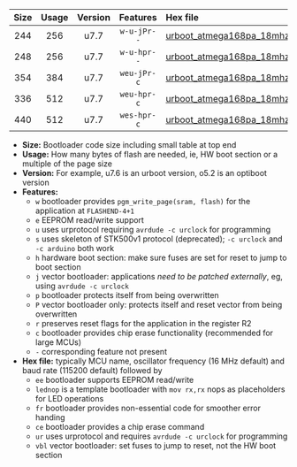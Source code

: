 |Size|Usage|Version|Features|Hex file|
|:-:|:-:|:-:|:-:|:--|
|244|256|u7.7|`w-u-jPr--`|[urboot_atmega168pa_18mhz432_9600bps_lednop_ur_vbl.hex](https://raw.githubusercontent.com/stefanrueger/urboot.hex/main/mcus/atmega168pa/fcpu_18mhz432/9600_bps/urboot_atmega168pa_18mhz432_9600bps_lednop_ur_vbl.hex)|
|248|256|u7.7|`w-u-hpr--`|[urboot_atmega168pa_18mhz432_9600bps_lednop_fr_ur.hex](https://raw.githubusercontent.com/stefanrueger/urboot.hex/main/mcus/atmega168pa/fcpu_18mhz432/9600_bps/urboot_atmega168pa_18mhz432_9600bps_lednop_fr_ur.hex)|
|354|384|u7.7|`weu-jPr-c`|[urboot_atmega168pa_18mhz432_9600bps_ee_lednop_fr_ce_ur_vbl.hex](https://raw.githubusercontent.com/stefanrueger/urboot.hex/main/mcus/atmega168pa/fcpu_18mhz432/9600_bps/urboot_atmega168pa_18mhz432_9600bps_ee_lednop_fr_ce_ur_vbl.hex)|
|336|512|u7.7|`weu-hpr-c`|[urboot_atmega168pa_18mhz432_9600bps_ee_lednop_fr_ce_ur.hex](https://raw.githubusercontent.com/stefanrueger/urboot.hex/main/mcus/atmega168pa/fcpu_18mhz432/9600_bps/urboot_atmega168pa_18mhz432_9600bps_ee_lednop_fr_ce_ur.hex)|
|440|512|u7.7|`wes-hpr-c`|[urboot_atmega168pa_18mhz432_9600bps_ee_lednop_fr_ce.hex](https://raw.githubusercontent.com/stefanrueger/urboot.hex/main/mcus/atmega168pa/fcpu_18mhz432/9600_bps/urboot_atmega168pa_18mhz432_9600bps_ee_lednop_fr_ce.hex)|

- **Size:** Bootloader code size including small table at top end
- **Usage:** How many bytes of flash are needed, ie, HW boot section or a multiple of the page size
- **Version:** For example, u7.6 is an urboot version, o5.2 is an optiboot version
- **Features:**
  + `w` bootloader provides `pgm_write_page(sram, flash)` for the application at `FLASHEND-4+1`
  + `e` EEPROM read/write support
  + `u` uses urprotocol requiring `avrdude -c urclock` for programming
  + `s` uses skeleton of STK500v1 protocol (deprecated); `-c urclock` and `-c arduino` both work
  + `h` hardware boot section: make sure fuses are set for reset to jump to boot section
  + `j` vector bootloader: applications *need to be patched externally*, eg, using `avrdude -c urclock`
  + `p` bootloader protects itself from being overwritten
  + `P` vector bootloader only: protects itself and reset vector from being overwritten
  + `r` preserves reset flags for the application in the register R2
  + `c` bootloader provides chip erase functionality (recommended for large MCUs)
  + `-` corresponding feature not present
- **Hex file:** typically MCU name, oscillator frequency (16 MHz default) and baud rate (115200 default) followed by
  + `ee` bootloader supports EEPROM read/write
  + `lednop` is a template bootloader with `mov rx,rx` nops as placeholders for LED operations
  + `fr` bootloader provides non-essential code for smoother error handing
  + `ce` bootloader provides a chip erase command
  + `ur` uses urprotocol and requires `avrdude -c urclock` for programming
  + `vbl` vector bootloader: set fuses to jump to reset, not the HW boot section
